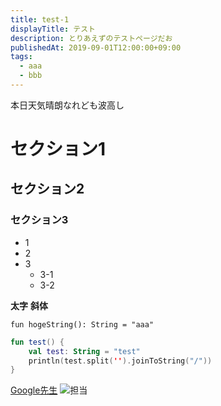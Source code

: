 ```yaml
---
title: test-1
displayTitle: テスト
description: とりあえずのテストページだお
publishedAt: 2019-09-01T12:00:00+09:00
tags:
  - aaa
  - bbb
---
```

本日天気晴朗なれども波高し

# セクション1
## セクション2
### セクション3

- 1
- 2
- 3
  - 3-1
  - 3-2

**太字**
__斜体__

`fun hogeString(): String = "aaa"`

```kotlin
fun test() {
    val test: String = "test"
    println(test.split('').joinToString("/"))
}
```

[Google先生](https://google.co.jp)
![担当](https://millionlive.info/?plugin=attach&refer=%E7%9C%9F%E5%A3%81%E7%91%9E%E5%B8%8C&openfile=%E7%91%9E%E5%B8%8C.png)
